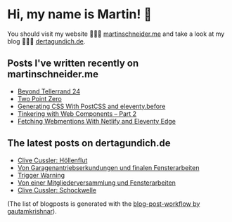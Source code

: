 # Hi, my name is Martin! 👋 
You should visit my website 👨🏼‍💻  [martinschneider.me](https://martinschneider.me) and take a look at my blog 🤷🏼‍♂️ [dertagundich.de](https://www.dertagundich.de).

## Posts I've written recently on martinschneider.me
<!-- MSME-POST-LIST:START -->
- [Beyond Tellerrand 24](https://martinschneider.me/articles/beyond-tellerrand-24/)
- [Two Point Zero](https://martinschneider.me/articles/two-point-zero/)
- [Generating CSS With PostCSS and eleventy.before](https://martinschneider.me/articles/generating-css-with-postcss-and-eleventy-before/)
- [Tinkering with Web Components – Part 2](https://martinschneider.me/articles/tinkering-with-web-components-part-2/)
- [Fetching Webmentions With Netlify and Eleventy Edge](https://martinschneider.me/articles/fetching-webmentions-with-netlify-and-eleventy-edge/)
<!-- MSME-POST-LIST:END -->

## The latest posts on dertagundich.de
<!-- DTUI-POST-LIST:START -->
- [Clive Cussler: Höllenflut](https://www.dertagundich.de/2024/09/clive-cussler-hollenflut)
- [Von Garagenantriebserkundungen und finalen Fensterarbeiten](https://www.dertagundich.de/2024/09/von-garagenantriebserkundungen-und-finalen-fensterarbeiten)
- [Trigger Warning](https://www.dertagundich.de/2024/09/trigger-warning)
- [Von einer Mitgliederversammlung und Fensterarbeiten](https://www.dertagundich.de/2024/09/von-einer-mitgliederversammlung-und-fensterarbeiten)
- [Clive Cussler: Schockwelle](https://www.dertagundich.de/2024/09/clive-cussler-schockwelle)
<!-- DTUI-POST-LIST:END -->

(The list of blogposts is generated with the [blog-post-workflow by gautamkrishnar](https://github.com/gautamkrishnar/blog-post-workflow)).
